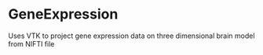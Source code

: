 # GeneExpression
Uses VTK to project gene expression data on three dimensional brain model from NIFTI file
